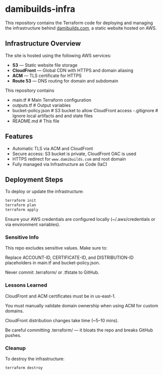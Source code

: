 # damibuilds-infra

This repository contains the Terraform code for deploying and managing the infrastructure behind [damibuilds.com](https://damibuilds.com), a static website hosted on AWS.

## Infrastructure Overview

The site is hosted using the following AWS services:

- **S3** — Static website file storage
- **CloudFront** — Global CDN with HTTPS and domain aliasing
- **ACM** — TLS certificate for HTTPS
- **Route 53** — DNS routing for domain and subdomain


This repository contains
- main.tf # Main Terraform configuration
- outputs.tf # Output variables
- bucket-policy.json # S3 bucket to allow CloudFront access
-.gitignore # Ignore local artifacts and and state files
- README.md # This file


##  Features

- Automatic TLS via ACM and CloudFront
- Secure access: S3 bucket is private, CloudFront OAC is used
- HTTPS redirect for `www.damibuilds.com` and root domain
- Fully managed via Infrastructure as Code (IaC)

##  Deployment Steps

To deploy or update the infrastructure:

```bash
terraform init
terraform plan
terraform apply
```

Ensure your AWS credentials are configured locally (~/.aws/credentials or via environment variables).

### Sensitive Info
This repo excludes sensitive values. Make sure to:

Replace ACCOUNT-ID, CERTIFICATE-ID, and DISTRIBUTION-ID placeholders in main.tf and bucket-policy.json.

Never commit .terraform/ or .tfstate to GitHub.


### Lessons Learned
CloudFront and ACM certificates must be in us-east-1.

You must manually validate domain ownership when using ACM for custom domains.

CloudFront distribution changes take time (~5–10 mins).

Be careful committing .terraform/ — it bloats the repo and breaks GitHub pushes.

### Cleanup
To destroy the infrastructure:


`terraform destroy`
 
